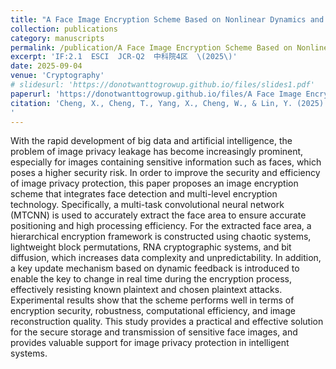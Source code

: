 ```yaml
---
title: "A Face Image Encryption Scheme Based on Nonlinear Dynamics and RNA Cryptography"
collection: publications
category: manuscripts
permalink: /publication/A Face Image Encryption Scheme Based on Nonlinear Dynamics and RNA Cryptography
excerpt: 'IF:2.1  ESCI  JCR-Q2  中科院4区  \(2025\)'
date: 2025-09-04
venue: 'Cryptography'
# slidesurl: 'https://donotwanttogrowup.github.io/files/slides1.pdf'
paperurl: 'https://donotwanttogrowup.github.io/files/A Face Image Encryption Scheme Based on Nonlinear Dynamics and RNA Cryptography.pdf'
citation: 'Cheng, X., Cheng, T., Yang, X., Cheng, W., & Lin, Y. (2025). A Face Image Encryption Scheme Based on Nonlinear Dynamics and RNA Cryptography. Cryptography, 9(3), 57. https://doi.org/10.3390/cryptography9030057
'
---
```


With the rapid development of big data and artificial intelligence, the problem of image privacy leakage has become increasingly prominent, especially for images containing sensitive information such as faces, which poses a higher security risk. In order to improve the security and efficiency of image privacy protection, this paper proposes an image encryption scheme that integrates face detection and multi-level encryption technology. Specifically, a multi-task convolutional neural network (MTCNN) is used to accurately extract the face area to ensure accurate positioning and high processing efficiency. For the extracted face area, a hierarchical encryption framework is constructed using chaotic systems, lightweight block permutations, RNA cryptographic systems, and bit diffusion, which increases data complexity and unpredictability. In addition, a key update mechanism based on dynamic feedback is introduced to enable the key to change in real time during the encryption process, effectively resisting known plaintext and chosen plaintext attacks. Experimental results show that the scheme performs well in terms of encryption security, robustness, computational efficiency, and image reconstruction quality. This study provides a practical and effective solution for the secure storage and transmission of sensitive face images, and provides valuable support for image privacy protection in intelligent systems.